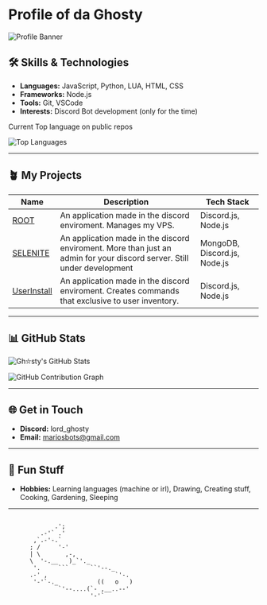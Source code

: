 
# Profile of da Ghosty


![Profile Banner](https://i.pinimg.com/736x/ea/bf/60/eabf608996b8cf5896c3c956d0cd87f0.jpg)

## 🛠️ Skills & Technologies
- **Languages:** JavaScript, Python, LUA, HTML, CSS
- **Frameworks:**  Node.js
- **Tools:** Git, VSCode
- **Interests:** Discord Bot development (only for the time)



Current Top language on public repos

![Top Languages](https://github-readme-stats.vercel.app/api/top-langs/?username=LordGhosty&layout=compact&theme=radical)

---

## 🪴 My Projects
| Name | Description | Tech Stack |
|------|-------------|------------|
| [ROOT](#) | An application made in the discord enviroment. Manages my VPS. | Discord.js, Node.js |
| [SELENITE](#) | An application made in the discord enviroment. More than just an admin for your discord server. Still under development | MongoDB, Discord.js, Node.js |
| [UserInstall](#) | An application made in the discord enviroment. Creates commands that exclusive to user inventory. | Discord.js, Node.js |


---

## 📊 GitHub Stats
![Gh⛦sty's GitHub Stats](https://github-readme-stats.vercel.app/api?username=LordGhosty&show_icons=true&theme=radical)

![GitHub Contribution Graph](https://github-readme-activity-graph.vercel.app/graph?username=LordGhosty&theme=radical)


---

## 🌐 Get in Touch
- **Discord:** lord_ghosty
- **Email:** mariosbots@gmail.com

---

## 🌺 Fun Stuff
- **Hobbies:** Learning languages (machine or irl), Drawing, Creating stuff, Cooking, Gardening, Sleeping

---


```

             .';
         .-'` .'
       ,`.-'-.`
      ; /     '-'
      | \       ,-,
      \  '-.__   )_`'._
       '.     ```      ``'--._
      .-' ,                   `'-.
       '-'`-._           ((   o   )
              `'--....(`- ,__..--'
                       '-'`
```



